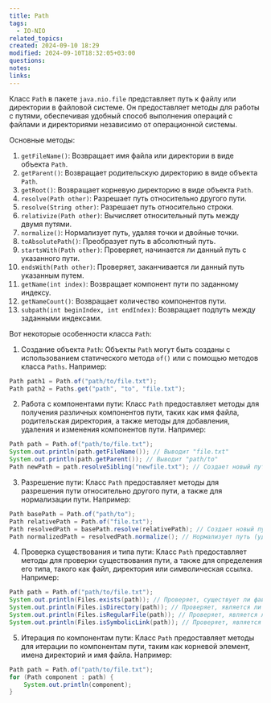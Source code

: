 ```yaml
---
title: Path
tags:
  - IO-NIO
related_topics: 
created: 2024-09-10 18:29
modified: 2024-09-10T18:32:05+03:00
questions: 
notes: 
links: 
---
```

Класс `Path` в пакете `java.nio.file` представляет путь к файлу или директории в файловой системе. Он предоставляет методы для работы с путями, обеспечивая удобный способ выполнения операций с файлами и директориями независимо от операционной системы.

Основные методы:

1. `getFileName()`: Возвращает имя файла или директории в виде объекта `Path`.
2. `getParent()`: Возвращает родительскую директорию в виде объекта `Path`.
3. `getRoot()`: Возвращает корневую директорию в виде объекта `Path`.
4. `resolve(Path other)`: Разрешает путь относительно другого пути.
5. `resolve(String other)`: Разрешает путь относительно строки.
6. `relativize(Path other)`: Вычисляет относительный путь между двумя путями.
7. `normalize()`: Нормализует путь, удаляя точки и двойные точки.
8. `toAbsolutePath()`: Преобразует путь в абсолютный путь.
9. `startsWith(Path other)`: Проверяет, начинается ли данный путь с указанного пути.
10. `endsWith(Path other)`: Проверяет, заканчивается ли данный путь указанным путем.
11. `getName(int index)`: Возвращает компонент пути по заданному индексу.
12. `getNameCount()`: Возвращает количество компонентов пути.
13. `subpath(int beginIndex, int endIndex)`: Возвращает подпуть между заданными индексами.


Вот некоторые особенности класса `Path`:

1. Создание объекта `Path`: Объекты `Path` могут быть созданы с использованием статического метода `of()` или с помощью методов класса `Paths`. Например:

```Java
Path path1 = Path.of("path/to/file.txt");
Path path2 = Paths.get("path", "to", "file.txt");
```

2. Работа с компонентами пути: Класс `Path` предоставляет методы для получения различных компонентов пути, таких как имя файла, родительская директория, а также методы для добавления, удаления и изменения компонентов пути. Например:

```Java
Path path = Path.of("path/to/file.txt");
System.out.println(path.getFileName()); // Выводит "file.txt"
System.out.println(path.getParent()); // Выводит "path/to"
Path newPath = path.resolveSibling("newfile.txt"); // Создает новый путь "path/to/newfile.txt"
```

3. Разрешение пути: Класс `Path` предоставляет методы для разрешения пути относительно другого пути, а также для нормализации пути. Например:

```Java
Path basePath = Path.of("path/to");
Path relativePath = Path.of("file.txt");
Path resolvedPath = basePath.resolve(relativePath); // Создает новый путь "path/to/file.txt"
Path normalizedPath = resolvedPath.normalize(); // Нормализует путь (удаляет ".." и "."), если они есть
```

4. Проверка существования и типа пути: Класс `Path` предоставляет методы для проверки существования пути, а также для определения его типа, такого как файл, директория или символическая ссылка. Например:

```Java
Path path = Path.of("path/to/file.txt");
System.out.println(Files.exists(path)); // Проверяет, существует ли файл или директория
System.out.println(Files.isDirectory(path)); // Проверяет, является ли путь директорией
System.out.println(Files.isRegularFile(path)); // Проверяет, является ли путь обычным файлом
System.out.println(Files.isSymbolicLink(path)); // Проверяет, является ли путь символической ссылкой
```

5. Итерация по компонентам пути: Класс `Path` предоставляет методы для итерации по компонентам пути, таким как корневой элемент, имена директорий и имя файла. Например:

```Java
Path path = Path.of("path/to/file.txt");
for (Path component : path) {
    System.out.println(component);
}
```
